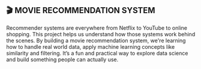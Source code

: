 🎬 MOVIE RECOMMENDATION SYSTEM
------------------------------
Recommender systems are everywhere from Netflix to YouTube to online shopping. This project helps us understand how those systems work behind the scenes. By building a movie recommendation system, we're learning how to handle real world data, apply machine learning concepts like similarity and filtering. It’s a fun and practical way to explore data science and build something people can actually use.

